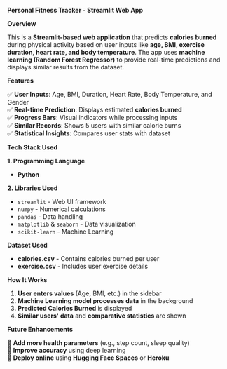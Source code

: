 **Personal Fitness Tracker - Streamlit Web App**  

**Overview**  

This is a **Streamlit-based web application** that predicts **calories burned** during physical activity based on user inputs like **age, BMI, exercise duration, heart rate, and body temperature**. The app uses **machine learning (Random Forest Regressor)** to provide real-time predictions and displays similar results from the dataset.


 **Features**  
 
✅ **User Inputs**: Age, BMI, Duration, Heart Rate, Body Temperature, and Gender  
✅ **Real-time Prediction**: Displays estimated **calories burned**  
✅ **Progress Bars**: Visual indicators while processing inputs  
✅ **Similar Records**: Shows 5 users with similar calorie burns  
✅ **Statistical Insights**: Compares user stats with dataset  


**Tech Stack Used**  

 **1. Programming Language**  
- **Python**  

 **2. Libraries Used**  
 
- `streamlit` - Web UI framework  
- `numpy` - Numerical calculations  
- `pandas` - Data handling  
- `matplotlib` & `seaborn` - Data visualization  
- `scikit-learn` - Machine Learning 

**Dataset Used**  

- **calories.csv** - Contains calories burned per user  
- **exercise.csv** - Includes user exercise details  

 **How It Works**  

1. **User enters values** (Age, BMI, etc.) in the sidebar  
2. **Machine Learning model processes data** in the background  
3. **Predicted Calories Burned** is displayed  
4. **Similar users' data** and **comparative statistics** are shown  


**Future Enhancements**  

🚀 **Add more health parameters** (e.g., step count, sleep quality)  
🚀 **Improve accuracy** using deep learning  
🚀 **Deploy online** using **Hugging Face Spaces** or **Heroku**  
